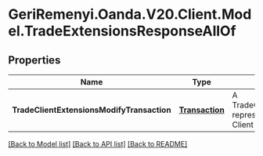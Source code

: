 # GeriRemenyi.Oanda.V20.Client.Model.TradeExtensionsResponseAllOf
## Properties

Name | Type | Description | Notes
------------ | ------------- | ------------- | -------------
**TradeClientExtensionsModifyTransaction** | [**Transaction**](Transaction.md) | A TradeClientExtensionsModifyTransaction represents the modification of a Trade&#39;s Client Extensions. | [optional] 

[[Back to Model list]](../README.md#documentation-for-models) [[Back to API list]](../README.md#documentation-for-api-endpoints) [[Back to README]](../README.md)

